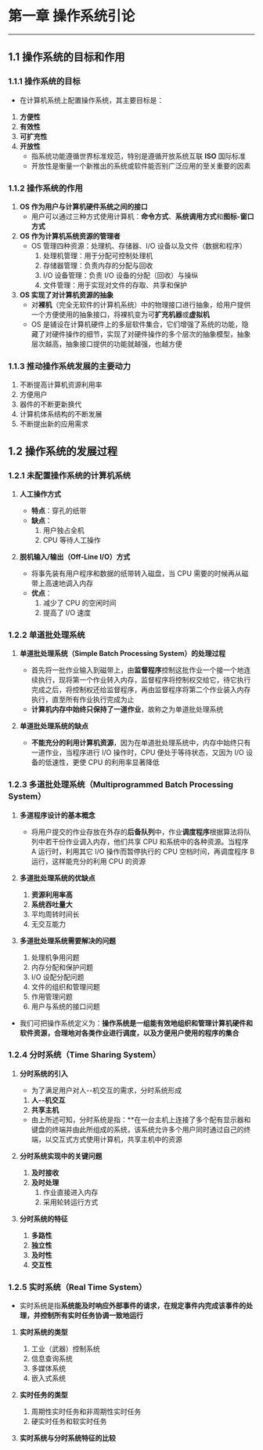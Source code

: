 # 第一章 操作系统引论

----------

## 1.1 操作系统的目标和作用
### 1.1.1 操作系统的目标
* 在计算机系统上配置操作系统，其主要目标是：
1. **方便性**
1. **有效性**
1. **可扩充性**
1. **开放性**
    * 指系统功能遵循世界标准规范，特别是遵循开放系统互联 **ISO** 国际标准
    * 开放性是衡量一个新推出的系统或软件能否别广泛应用的至关重要的因素

### 1.1.2 操作系统的作用
1. **OS 作为用户与计算机硬件系统之间的接口**
    * 用户可以通过三种方式使用计算机：**命令方式**、**系统调用方式**和**图标-窗口方式**
1. **OS 作为计算机系统资源的管理者**
    * OS 管理四种资源：处理机、存储器、I/O 设备以及文件（数据和程序）
        1. 处理机管理：用于分配可控制处理机
        1. 存储器管理：负责内存的分配与回收
        1. I/O 设备管理：负责 I/O 设备的分配（回收）与操纵
        1. 文件管理：用于实现对文件的存取、共享和保护
1. **OS 实现了对计算机资源的抽象**
    * 对**裸机**（完全无软件的计算机系统）中的物理接口进行抽象，给用户提供一个方便使用的抽象接口，将裸机变为可**扩充机器**或**虚拟机**
    * OS 是铺设在计算机硬件上的多层软件集合，它们增强了系统的功能，隐藏了对硬件操作的细节，实现了对硬件操作的多个层次的抽象模型，抽象层次越高，抽象接口提供的功能就越强，也越方便

### 1.1.3 推动操作系统发展的主要动力
1. 不断提高计算机资源利用率
1. 方便用户
1. 器件的不断更新换代
1. 计算机体系结构的不断发展
1. 不断提出新的应用需求

## 1.2 操作系统的发展过程
### 1.2.1 未配置操作系统的计算机系统
1. **人工操作方式**
    * **特点**：穿孔的纸带
    * **缺点**：
        1. 用户独占全机
        1. CPU 等待人工操作
    
1. **脱机输入/输出（Off-Line I/O）方式**
    * 将事先装有用户程序和数据的纸带转入磁盘，当 CPU 需要的时候再从磁带上高速地调入内存
    * **优点**：
        1. 减少了 CPU 的空闲时间
        1. 提高了 I/O 速度

### 1.2.2 单道批处理系统
1. **单道批处理系统（Simple Batch Processing System）的处理过程**
    * 首先将一批作业输入到磁带上，由**监督程序**控制这批作业一个接一个地连续执行，现将第一个作业转入内存，监督程序将控制权交给它，待它执行完成之后，将控制权还给监督程序，再由监督程序将第二个作业装入内存执行，直至所有作业执行完成为止
    * **计算机内存中始终只保持了一道作业**，故称之为单道批处理系统

1. **单道批处理系统的缺点**
    * **不能充分的利用计算机资源**，因为在单道批处理系统中，内存中始终只有一道作业，当程序进行 I/O 操作时，CPU 便处于等待状态，又因为 I/O 设备的低速性，更使 CPU 的利用率显著降低

### 1.2.3 多道批处理系统（Multiprogrammed Batch Processing System）
1. **多道程序设计的基本概念**
    * 将用户提交的作业存放在外存的**后备队列**中，作业**调度程序**根据算法将队列中若干份作业调入内存，他们共享 CPU 和系统中的各种资源。当程序 A 运行时，利用其它 I/O 操作而暂停执行的 CPU 空档时间，再调度程序 B 运行，这样能充分的利用 CPU 的资源

1. **多道批处理系统的优缺点**
    1. **资源利用率高**
    1. **系统吞吐量大**
    1. 平均周转时间长
    1. 无交互能力

1. **多道批处理系统需要解决的问题**
    1. 处理机争用问题
    1. 内存分配和保护问题
    1. I/O 设配分配问题
    1. 文件的组织和管理问题
    1. 作用管理问题
    1. 用户与系统的接口问题

* 我们可把操作系统定义为：**操作系统是一组能有效地组织和管理计算机硬件和软件资源，合理地对各类作业进行调度，以及方便用户使用的程序的集合**

### 1.2.4 分时系统（Time Sharing System）
1. **分时系统的引入**
    * 为了满足用户对人--机交互的需求，分时系统形成
    1. **人--机交互**
    1. **共享主机**
    * 由上所述可知，分时系统是指：**在一台主机上连接了多个配有显示器和键盘的终端并由此所组成的系统，该系统允许多个用户同时通过自己的终端，以交互式方式使用计算机，共享主机中的资源

1. **分时系统实现中的关键问题**
    1. **及时接收**
    1. **及时处理**
        1. 作业直接进入内存
        1. 采用轮转运行方式
    
1. **分时系统的特征**
    1. **多路性**
    1. **独立性**
    1. **及时性**
    1. **交互性**

### 1.2.5 实时系统（Real Time System）
* 实时系统是指**系统能及时响应外部事件的请求，在规定事件内完成该事件的处理，并控制所有实时任务协调一致地运行**
1. **实时系统的类型**
    1. 工业（武器）控制系统
    1. 信息查询系统
    1. 多媒体系统
    1. 嵌入式系统

1. **实时任务的类型**
    1. 周期性实时任务和非周期性实时任务
    1. 硬实时任务和软实时任务

1. **实时系统与分时系统特征的比较**
    
